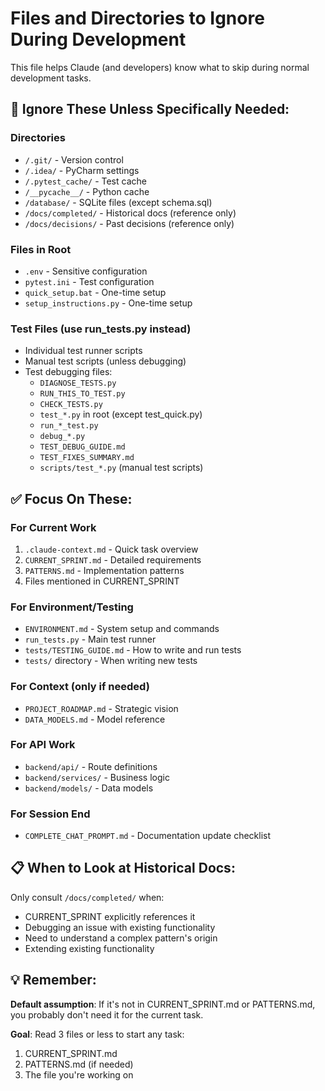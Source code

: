 # Files and Directories to Ignore During Development

This file helps Claude (and developers) know what to skip during normal development tasks.

## 🚫 Ignore These Unless Specifically Needed:

### Directories
- `/.git/` - Version control
- `/.idea/` - PyCharm settings  
- `/.pytest_cache/` - Test cache
- `/__pycache__/` - Python cache
- `/database/` - SQLite files (except schema.sql)
- `/docs/completed/` - Historical docs (reference only)
- `/docs/decisions/` - Past decisions (reference only)

### Files in Root
- `.env` - Sensitive configuration
- `pytest.ini` - Test configuration
- `quick_setup.bat` - One-time setup
- `setup_instructions.py` - One-time setup

### Test Files (use run_tests.py instead)
- Individual test runner scripts
- Manual test scripts (unless debugging)
- Test debugging files:
  - `DIAGNOSE_TESTS.py`
  - `RUN_THIS_TO_TEST.py`
  - `CHECK_TESTS.py`
  - `test_*.py` in root (except test_quick.py)
  - `run_*_test.py`
  - `debug_*.py`
  - `TEST_DEBUG_GUIDE.md`
  - `TEST_FIXES_SUMMARY.md`
  - `scripts/test_*.py` (manual test scripts)

## ✅ Focus On These:

### For Current Work
1. `.claude-context.md` - Quick task overview
2. `CURRENT_SPRINT.md` - Detailed requirements
3. `PATTERNS.md` - Implementation patterns
4. Files mentioned in CURRENT_SPRINT

### For Environment/Testing
- `ENVIRONMENT.md` - System setup and commands
- `run_tests.py` - Main test runner
- `tests/TESTING_GUIDE.md` - How to write and run tests
- `tests/` directory - When writing new tests

### For Context (only if needed)
- `PROJECT_ROADMAP.md` - Strategic vision
- `DATA_MODELS.md` - Model reference

### For API Work  
- `backend/api/` - Route definitions
- `backend/services/` - Business logic
- `backend/models/` - Data models

### For Session End
- `COMPLETE_CHAT_PROMPT.md` - Documentation update checklist

## 📋 When to Look at Historical Docs:

Only consult `/docs/completed/` when:
- CURRENT_SPRINT explicitly references it
- Debugging an issue with existing functionality  
- Need to understand a complex pattern's origin
- Extending existing functionality

## 💡 Remember:

**Default assumption**: If it's not in CURRENT_SPRINT.md or PATTERNS.md, you probably don't need it for the current task.

**Goal**: Read 3 files or less to start any task:
1. CURRENT_SPRINT.md
2. PATTERNS.md (if needed)
3. The file you're working on